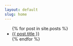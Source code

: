 ```yaml
---
layout: default
slug: home
---
```


<ul>
    {% for post in site.posts %}
        <li>
            <a href="{{ post.url }}">
                {{ post.title }}
            </a>
        </li>
    {% endfor %}
</ul>
